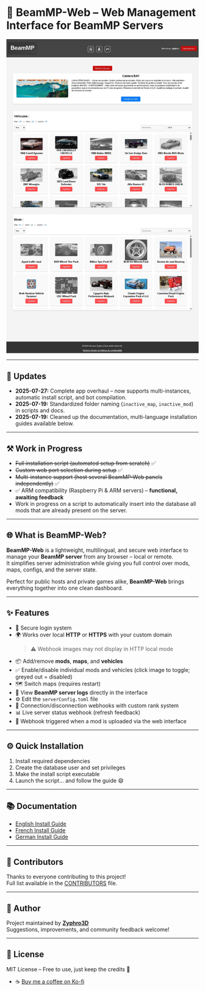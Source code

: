 # 🚗 BeamMP-Web – Web Management Interface for BeamMP Servers

![Interface Preview](./docs/beammp-web.jpg)

---

## 🚀 Updates

- **2025-07-27:** Complete app overhaul – now supports multi-instances, automatic install script, and bot compilation.
- **2025-07-19:** Standardized folder naming (`inactive_map`, `inactive_mod`) in scripts and docs.
- **2025-07-19:** Cleaned up the documentation, multi-language installation guides available below.

---

## ⚒️ Work in Progress

- ~~Full installation script (automated setup from scratch)~~ ✅  
- ~~Custom web port selection during setup~~ ✅  
- ~~Multi-instance support (host several BeamMP-Web panels independently)~~ ✅  
- ✅ ARM compatibility (Raspberry Pi & ARM servers) – **functional, awaiting feedback**
- Work in progress on a script to automatically insert into the database all mods that are already present on the server.
---

## 🌐 What is BeamMP-Web?

**BeamMP-Web** is a lightweight, multilingual, and secure web interface to manage your **BeamMP server** from any browser – local or remote.  
It simplifies server administration while giving you full control over mods, maps, configs, and the server state.

Perfect for public hosts and private games alike, **BeamMP-Web** brings everything together into one clean dashboard.

---

## ✨ Features

- 🔐 Secure login system  
- 🌍 Works over local **HTTP** or **HTTPS** with your custom domain  
  > ⚠️ Webhook images may not display in HTTP local mode  
- 📦 Add/remove **mods**, **maps**, and **vehicles**  
- ✅ Enable/disable individual mods and vehicles (click image to toggle; greyed out = disabled)  
- 🗺️ Switch maps (requires restart)  
- 📄 View **BeamMP server logs** directly in the interface  
- ⚙️ Edit the `serverConfig.toml` file  
- 📣 Connection/disconnection webhooks with custom rank system  
- 📊 Live server status webhook (refresh feedback)  
- 🔁 Webhook triggered when a mod is uploaded via the web interface  

---

## ⚙️ Quick Installation

1. Install required dependencies  
2. Create the database user and set privileges  
3. Make the install script executable  
4. Launch the script… and follow the guide 😄  

---

## 📚 Documentation

- [English Install Guide](./docs/INSTALL_EN.md)  
- [French Install Guide](./docs/INSTALL_FR.md)  
- [German Install Guide](./docs/INSTALL_DE.md)  

---

## 🤝 Contributors

Thanks to everyone contributing to this project!  
Full list available in the [CONTRIBUTORS](./CONTRIBUTORS.md) file.

---

## 👤 Author

Project maintained by **[Zyphro3D](https://github.com/Zyphro3D)**  
Suggestions, improvements, and community feedback welcome!

---

## 📝 License

MIT License – Free to use, just keep the credits 🙌  
- ☕ [Buy me a coffee on Ko-fi](https://ko-fi.com/zyphro3D)
